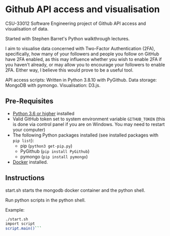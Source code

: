 # Github API access and visualisation

CSU-33012 Software Engineering project of Github API access and visualisation of data.

Started with Stephen Barret's Python walkthrough lectures.

I aim to visualise data concerned with Two-Factor Authentication (2FA), specifically, how many of your followers and people you follow on GitHub have 2FA enabled, as this may influence whether you wish to enable 2FA if you haven't already, or may allow you to encourage your followers to enable 2FA. Either way, I believe this would prove to be a useful tool.

API access scripts: Written in Python 3.8.10 with PyGithub.
Data storage: MongoDB with pymongo.
Visualisation: D3.js.

## Pre-Requisites

- [Python 3.6 or higher](https://www.python.org/downloads/) installed
- Valid GitHub token set to system environment variable `GITHUB_TOKEN` (this is done via control panel if you are on Windows. You may need to restart your computer)
- The following Python packages installed (see installed packages with `pip list`):
  - pip (`python3 get-pip.py`)
  - PyGithub (`pip install PyGithub`)
  - pymongo (`pip install pymongo`)
- [Docker](https://www.docker.com/products/docker-desktop) installed.

## Instructions

start.sh starts the mongodb docker container and the python shell.

Run python scripts in the python shell.

Example:

```bash
./start.sh
import script
script.main()```

